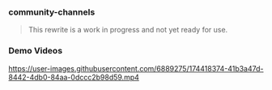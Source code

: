 ### community-channels

> This rewrite is a work in progress and not yet ready for use.

### Demo Videos

https://user-images.githubusercontent.com/6889275/174418374-41b3a47d-8442-4db0-84aa-0dccc2b98d59.mp4

